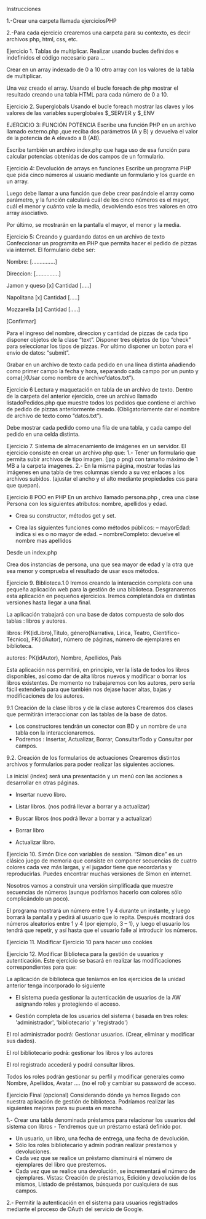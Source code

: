 Instrucciones 

1.-Crear una carpeta llamada ejerciciosPHP

2.-Para cada ejercicio crearemos una carpeta para su contexto, es decir archivos php, html, css, etc.



Ejercicio 1. Tablas de multiplicar.
Realizar usando bucles definidos e indefinidos el código necesario para ...

Crear en un array indexado de 0 a 10 otro array con los valores de la tabla de multiplicar.

Una vez creado el array.  Usando el bucle foreach de php mostrar el resultado creando una tabla HTML para cada número de 0 a 10.

Ejercicio 2. Superglobals
Usando el bucle foreach mostrar las claves y los valores de las variables superglobales $_SERVER y $_ENV

EJERCICIO 3: FUNCIÓN POTENCIA
Escribe una función PHP en un  archivo llamado externo.php ,que reciba dos parámetros (A y B) y devuelva el valor de la potencia de A elevado a B (AB).

Escribe también un archivo index.php que haga uso de esa función para calcular potencias obtenidas de dos campos de un formulario.


Ejercicio 4: Devolución de arrays en funciones
Escribe un programa PHP que pida cinco números al usuario mediante un formulario y los guarde en un array.

Luego debe llamar a una función que debe crear pasándole el array como parámetro, y la función calculará cuál de los cinco números es el mayor, cuál el menor y cuánto vale la media, devolviendo esos tres valores en otro array asociativo.

Por último, se mostrarán en la pantalla el mayor, el menor y la media.

Ejercicio 5: Creando y guardando datos en un archivo de texto
Confeccionar un programita en PHP que permita hacer el pedido de pizzas via internet. El formulario debe ser:

Nombre: [……………]

Direccion: [……………] 

Jamon y queso [x]  Cantidad […..] 

Napolitana [x] Cantidad […..]

Mozzarella [x] Cantidad […..]

[Confirmar] 

Para el ingreso del nombre, direccion y cantidad de pizzas de cada tipo disponer objetos de la clase “text”. Disponer tres objetos de tipo “check” para seleccionar los tipos de pizzas. Por ultimo disponer un boton para el envio de datos: “submit”. 

Grabar en un archivo de texto cada pedido en una línea distinta añadiendo como primer campo la fecha y hora, separando cada campo por un  punto y coma(;)(Usar como nombre de archivo“datos.txt”).

Ejercicio 6 Lectura y maquetación  en tabla de un archivo de texto.
Dentro de la carpeta del anterior ejercicio, cree un archivo llamado listadoPedidos.php que muestre todos los pedidos que contiene  el archivo de pedido de pizzas anteriormente creado. (Obligatoriamente dar el nombre de archivo de texto como “datos.txt”).

Debe mostrar cada pedido como una fila de una tabla, y cada campo del pedido en una celda distinta.

Ejercicio 7. Sistema de almacenamiento de imágenes en un servidor.
El ejercicio consiste en crear un archivo php que:
1.- Tener un formulario que permita subir archivos de tipo imagen. (jpg o png) con  tamaño máximo de 1 MB a la carpeta imagenes. 
2.- En la misma página, mostrar todas las imágenes en una tabla  de tres columnas siendo a su vez enlaces a los archivos subidos. (ajustar el ancho y el alto mediante propiedades css para que quepan).

Ejercicio 8 POO en PHP
En un archivo llamado persona.php , crea una clase Persona con los siguientes atributos: nombre, apellidos y edad.

* Crea su constructor, métodos  get y set.

* Crea las siguientes funciones como métodos públicos:
– mayorEdad: indica si es o no mayor de edad.
– nombreCompleto: devuelve el nombre mas apellidos

Desde un index.php

Crea dos instancias de persona, una que sea mayor de edad y la otra que sea menor y comprueba el resultado de usar esos métodos.

Ejercicio 9. Biblioteca.1.0
Iremos creando la interacción completa con una pequeña aplicación web para la gestión de una biblioteca.  Desgranaremos esta aplicación en pequeños ejercicios. Iremos completándola en distintas versiones hasta llegar a una final.

La aplicación trabajará con una base de datos compuesta de solo dos tablas : libros y autores.

libros: PK(idLibro),Título, género(Narrativa, Lírica, Teatro, Científico-Técnico), FK(idAutor),  número de páginas, número de ejemplares en biblioteca.

autores: PK(idAutor), Nombre, Apellidos, País

Esta aplicación nos permitirá, en principio, ver la lista de todos los libros disponibles, así como dar de alta libros nuevos y modificar o borrar los libros existentes. De momento no trabajaremos con los autores, pero sería fácil extenderla para que también nos dejase hacer altas, bajas y modificaciones de los autores.

9.1 Creación de la clase libros y de la clase autores
Crearemos dos clases que permitirán interaccionar con las tablas de la base de datos.
* Los constructores tendrán un conector con BD y un nombre de una tabla con la interaccionaremos.
* Podremos : Insertar, Actualizar, Borrar, ConsultarTodo y Consultar por campos.

9.2. Creación de los formularios de actuaciones
Crearemos distintos archivos y formularios  para poder  realizar las siguientes acciones.

La inicial (index) será una presentación y un menú con las acciones a desarrollar en otras páginas.

* Insertar nuevo libro.

* Listar libros. (nos podrá llevar a borrar y a actualizar)

* Buscar libros (nos podrá llevar a borrar y a actualizar)

* Borrar libro

* Actualizar libro.

Ejercicio 10. Simón Dice con variables de session.
“Simon dice” es un clásico juego de memoria que consiste en componer secuencias de cuatro colores cada vez más largas, y el jugador tiene que recordarlas y reproducirlas. Puedes encontrar muchas versiones de Simon en internet.

Nosotros vamos a construir una versión simplificada que muestre secuencias de números (aunque podríamos hacerlo con colores sólo complicándolo un poco).

El programa mostrará un número entre 1 y 4 durante un instante, y luego borrará la pantalla y pedirá al usuario que lo repita. Después mostrará dos números aleatorios entre 1 y 4 (por ejemplo, 3 – 1), y luego el usuario los tendrá que repetir, y así hasta que el usuario falle al introducir los números.

Ejercicio 11. Modificar Ejercicio 10 para hacer uso cookies


Ejercicio 12. Modificar Biblioteca para la gestión de usuarios y autenticación.
Este ejercicio se basará en realizar las modificaciones correspondientes para que:

 La aplicación de biblioteca que teníamos en los ejercicios de la unidad anterior tenga incorporado lo siguiente

* El sistema pueda gestionar la autenticación de usuarios de la AW asignando roles y protegiendo el acceso.

* Gestión completa de los usuarios del sistema ( basada en tres roles: 'administrador', 'bibliotecario' y 'registrado')

El rol administrador podrá: Gestionar usuarios. (Crear, eliminar y modificar sus dados).

El rol bibliotecario podrá: gestionar los libros  y los autores

El rol registrado accederá y podrá consultar libros.

Todos los roles podrán gestionar su perfil y modificar generales como Nombre, Apellidos, Avatar .... (no el rol) y cambiar su password de acceso.

Ejercicio Final (opcional)
Considerando dónde ya hemos llegado con nuestra aplicación de gestión de biblioteca. Podríamos realizar las siguientes mejoras para su puesta en marcha.

1.- Crear una tabla denominada préstamos para relacionar los usuarios del sistema con libros -
Tendremos que un préstamo estará definido por.
* Un usuario, un libro, una fecha de entrega, una fecha de devolución.
* Sólo los roles bibliotecario y admin podrán realizar prestamos y devoluciones.
* Cada vez que se realice un préstamo disminuirá el número de ejemplares del libro que prestemos.
* Cada vez que se realice una devolución, se incrementará el número de ejemplares.
Vistas: Creación de préstamos, Edición y devolución de los mismos, Listado de préstamos, búsqueda por cualquiera de sus campos.

2.- Permitir la autenticación en el sistema para usuarios registrados mediante el proceso de OAuth del servicio de Google.
